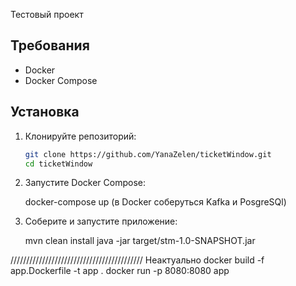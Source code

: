 Тестовый проект

## Требования

- Docker
- Docker Compose

## Установка

1. Клонируйте репозиторий:

   ```bash
   git clone https://github.com/YanaZelen/ticketWindow.git
   cd ticketWindow

2. Запустите Docker Compose:
   
   docker-compose up (в Docker соберуться Kafka и PosgreSQl)

3. Соберите и запустите приложение:

   mvn clean install
   java -jar target/stm-1.0-SNAPSHOT.jar

//////////////////////////////////////////
   Неактуально
   docker build -f app.Dockerfile -t app .
   docker run -p 8080:8080 app